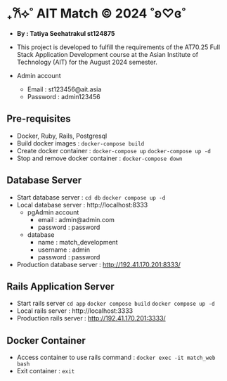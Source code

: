 # ₊𐙚⟡˚ AIT Match © 2024 ˚ʚ♡ɞ˚
- **By : Tatiya Seehatrakul st124875**


- This project is developed to fulfill the requirements of the AT70.25 Full Stack Application Development course at the Asian Institute of Technology (AIT) for the August 2024 semester.
- Admin account 
    - Email : st123456@ait.<area>asia
    - Password : admin123456

## Pre-requisites 
- Docker, Ruby, Rails, Postgresql
- Build docker images : `docker-compose build`
- Create docker container : `docker-compose up` `docker-compose up -d`
- Stop and remove docker container : `docker-compose down`

## Database Server
- Start database server : `cd db` `docker compose up -d`
- Local database server : http://localhost:8333
    - pgAdmin account
        - email : admin@admin.<area>com
        - password : password
    - database 
        - name : match_development
        - username : admin
        - password : password
- Production database server : http://192.41.170.201:8333/

## Rails Application Server
- Start rails server `cd app` `docker compose build` `docker compose up -d`
- Local rails server : http://localhost:3333
- Production rails server : http://192.41.170.201:3333/

## Docker Container
- Access container to use rails command : `docker exec -it match_web bash`
- Exit container : `exit`


